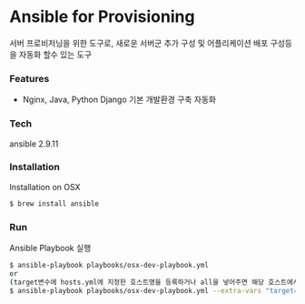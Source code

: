 # Ansible for Provisioning
서버 프로비저닝을 위한 도구로, 새로운 서버군 추가 구성 및 어플리케이션 배포 구성등을 자동화
할수 있는 도구

### Features
- Nginx, Java, Python Django 기본 개발환경 구축 자동화

### Tech
ansible 2.9.11

### Installation
Installation on OSX
```sh
$ brew install ansible
```

### Run
Ansible Playbook 실행
```sh
$ ansible-playbook playbooks/osx-dev-playbook.yml
or
(target변수에 hosts.yml에 지정한 호스트명을 등록하거나 all을 넣어주면 해당 호스트에서 실행)
$ ansible-playbook playbooks/osx-dev-playbook.yml --extra-vars "target=hostname"
```
